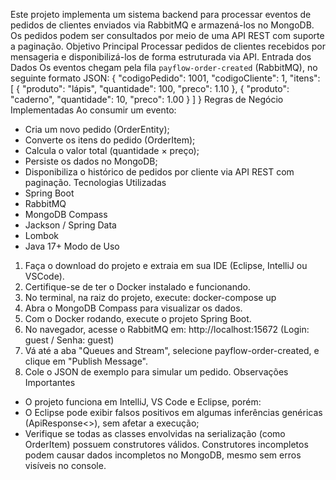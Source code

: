                                                                
Este projeto implementa um sistema backend para processar eventos de pedidos de clientes enviados via RabbitMQ e armazená-los no MongoDB. Os pedidos podem ser consultados por meio de uma API REST com suporte a paginação.
Objetivo Principal
Processar pedidos de clientes recebidos por mensageria e disponibilizá-los de forma estruturada via API.
Entrada dos Dados
Os eventos chegam pela fila `payflow-order-created` (RabbitMQ), no seguinte formato JSON:
{
"codigoPedido": 1001,
"codigoCliente": 1,
"itens": [
{ "produto": "lápis", "quantidade": 100, "preco": 1.10 },
{ "produto": "caderno", "quantidade": 10, "preco": 1.00 }
]
}
Regras de Negócio Implementadas
Ao consumir um evento:
- Cria um novo pedido (OrderEntity);
- Converte os itens do pedido (OrderItem);
- Calcula o valor total (quantidade × preço);
- Persiste os dados no MongoDB;
- Disponibiliza o histórico de pedidos por cliente via API REST com paginação.
Tecnologias Utilizadas
- Spring Boot
- RabbitMQ
- MongoDB Compass
- Jackson / Spring Data
- Lombok
- Java 17+
Modo de Uso
1. Faça o download do projeto e extraia em sua IDE (Eclipse, IntelliJ ou VSCode).
2. Certifique-se de ter o Docker instalado e funcionando.
3. No terminal, na raiz do projeto, execute: docker-compose up
4. Abra o MongoDB Compass para visualizar os dados.
5. Com o Docker rodando, execute o projeto Spring Boot.
6. No navegador, acesse o RabbitMQ em: http://localhost:15672 (Login: guest / Senha: guest)
7. Vá até a aba "Queues and Stream", selecione payflow-order-created, e clique em "Publish Message".
8. Cole o JSON de exemplo para simular um pedido.
Observações Importantes
- O projeto funciona em IntelliJ, VS Code e Eclipse, porém:
- O Eclipse pode exibir falsos positivos em algumas inferências genéricas (ApiResponse<>), sem afetar a execução;
- Verifique se todas as classes envolvidas na serialização (como OrderItem) possuem construtores válidos. Construtores incompletos podem causar dados incompletos no MongoDB, mesmo sem erros visíveis no console.
